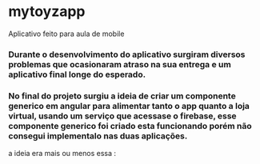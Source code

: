 # mytoyzapp
Aplicativo feito para aula de mobile <br>


<h3>Durante o desenvolvimento do aplicativo surgiram diversos problemas que ocasionaram atraso na sua entrega e um aplicativo final longe do esperado</b>.</h3>

<h3>No final do projeto surgiu a ideia de criar um componente generico em angular para alimentar tanto o app quanto a loja virtual, usando um serviço que acessase o firebase, esse componente generico foi criado esta funcionando porém não consegui implementalo nas duas aplicações.</h3>


a ideia era mais ou menos essa :<br>

